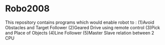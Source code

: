 Robo2008
========

This repository contains programs which would enable robot to :
(1)Avoid Obstacles and Target Follower
(2)Geared Drive using remote control
(3)Pick and Place of Objects
(4)Line Follower
(5)Master Slave relation between 2 CPU
